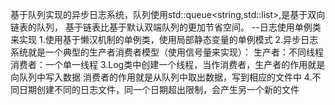 基于队列实现的异步日志系统，队列使用std::queue<string,std::list<string>>,是基于双向链表的队列，
基于链表比基于默认双端队列的更加节省空间。
--日志使用单例类来实现
    1.使用基于懒汉机制的单例类，使用局部静态变量的单例模式
    2.异步日志系统就是一个典型的生产者消费者模型（使用信号量来实现）：
        生产者：不同线程
        消费者：一个单一线程
    3.Log类中创建一个线程，当作消费者，生产者的作用就是向队列中写入数据
    消费者的作用就是从队列中取出数据，写到相应的文件中
    4.不同日期创建不同的日志文件，同一个日期超出限制，会产生另一个新的文件